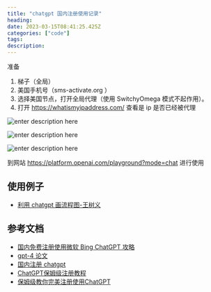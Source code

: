 ```yaml
---
title: "chatgpt 国内注册使用记录"
heading:  
date: 2023-03-15T08:41:25.425Z
categories: ["code"]
tags: 
description:  
---
```

准备
1. 梯子（全局）
2. 美国手机号（sms-activate.org ）
3. 选择美国节点，打开全局代理（使用 SwitchyOmega 模式不起作用）。
4.  打开 https://whatismyipaddress.com/ 查看是 ip 是否已经被代理



![enter description here](https://cdn.sxy21.cn/static/imgs/1680341070520.png)



![enter description here](https://cdn.sxy21.cn/static/imgs/1680341342386.png)

![enter description here](https://cdn.sxy21.cn/static/imgs/1680342707032.png)

到网站 https://platform.openai.com/playground?mode=chat 进行使用

## 使用例子
- [利用 chatgpt 画流程图-王树义](https://www.zhihu.com/question/589697671/answer/2962313523)

## 参考文档
- [国内免费注册使用微软 Bing ChatGPT 攻略](https://zblogs.top/how-to-use-bing-search-engine-with-built-in-chatgpt-for-free/)
- [gpt-4 论文](https://cdn.openai.com/papers/gpt-4.pdf) 
- [国内注册 chatgpt](https://zblogs.top/how-to-register-openai-chatgpt-in-china/)
- [ChatGPT保姆级注册教程](https://foofish.net/how-to-registe-chatGPT.html)
- [保姆级教你完美注册使用ChatGPT](https://www.aiyjs.com/18458.html)